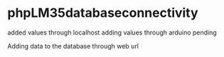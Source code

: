 # phpLM35databaseconnectivity


added values through localhost
adding values through arduino pending

Adding data to the database through web url
